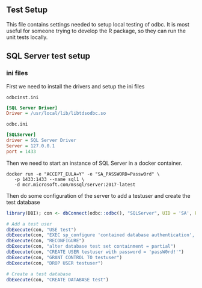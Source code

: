 ## Test Setup

This file contains settings needed to setup local testing of odbc. It is most
useful for someone trying to develop the R package, so they can run the unit
tests locally.

## SQL Server test setup

### ini files

First we need to install the drivers and setup the ini files

`odbcinst.ini`
```ini
[SQL Server Driver]
Driver = /usr/local/lib/libtdsodbc.so
```

`odbc.ini`
```ini
[SQLServer]
driver = SQL Server Driver
Server = 127.0.0.1
port = 1433
```

Then we need to start an instance of SQL Server in a docker container.

```shell
docker run -e "ACCEPT_EULA=Y" -e "SA_PASSWORD=Passw0rd" \
   -p 1433:1433 --name sql1 \
   -d mcr.microsoft.com/mssql/server:2017-latest
```

Then do some configuration of the server to add a testuser and create the test database

```r
library(DBI); con <- dbConnect(odbc::odbc(), "SQLServer", UID = 'SA', PWD = 'Passw0rd')

# Add a test user
dbExecute(con, "USE test")
dbExecute(con, "EXEC sp_configure 'contained database authentication', 1")
dbExecute(con, "RECONFIGURE")
dbExecute(con, "alter database test set containment = partial")
dbExecute(con, "CREATE USER testuser with password = 'passW0rd!'")
dbExecute(con, "GRANT CONTROL TO testuser")
dbExecute(con, "DROP USER testuser")

# Create a test database
dbExecute(con, "CREATE DATABASE test")
```
